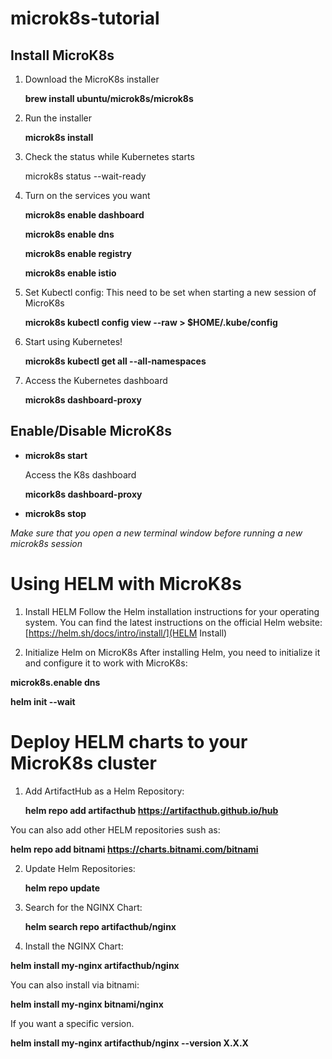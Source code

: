# microk8s-tutorial

## Install MicroK8s

1. Download the MicroK8s installer
    
    **brew install ubuntu/microk8s/microk8s**
2. Run the installer
    
    **microk8s install**
3. Check the status while Kubernetes starts
    
    microk8s status --wait-ready
4. Turn on the services you want
    
    **microk8s enable dashboard**
    
    **microk8s enable dns**
    
    **microk8s enable registry**
    
    **microk8s enable istio**

5. Set Kubectl config: 
    This need to be set when starting a new session of MicroK8s 

    **microk8s kubectl config view --raw > $HOME/.kube/config**


6. Start using Kubernetes!
    
    **microk8s kubectl get all --all-namespaces**
    
7. Access the Kubernetes dashboard
    
    **microk8s dashboard-proxy**

## Enable/Disable MicroK8s
 - **microk8s start**

    Access the K8s dashboard

    **micork8s dashboard-proxy**

 - **microk8s stop**

*Make sure that you open a new terminal window before running a new microk8s session*

# Using HELM with MicroK8s

1. Install HELM
Follow the Helm installation instructions for your operating system. You can find the latest instructions on the official Helm website: [https://helm.sh/docs/intro/install/](HELM Install)

2. Initialize Helm on MicroK8s
After installing Helm, you need to initialize it and configure it to work with MicroK8s:

**microk8s.enable dns**

**helm init --wait**

# Deploy HELM charts to your MicroK8s cluster
1. Add ArtifactHub as a Helm Repository:

    **helm repo add artifacthub https://artifacthub.github.io/hub**

You can also add other HELM repositories sush as:

**helm repo add bitnami https://charts.bitnami.com/bitnami**


2. Update Helm Repositories:

    **helm repo update**

3. Search for the NGINX Chart:

    **helm search repo artifacthub/nginx**

4. Install the NGINX Chart:

**helm install my-nginx artifacthub/nginx** 

You can also install via bitnami: 

**helm install my-nginx bitnami/nginx**


If you want a specific version.

**helm install my-nginx artifacthub/nginx --version X.X.X**


